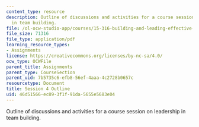 ```yaml
---
content_type: resource
description: Outline of discussions and activities for a course session on leadership
  in team building.
file: /ol-ocw-studio-app/courses/15-316-building-and-leading-effective-teams-summer-2005/46d51566ec893f1f91da5655e5683e04_4.pdf
file_size: 71316
file_type: application/pdf
learning_resource_types:
- Assignments
license: https://creativecommons.org/licenses/by-nc-sa/4.0/
ocw_type: OCWFile
parent_title: Assignments
parent_type: CourseSection
parent_uid: 7b5735c6-efb8-56ef-4aaa-4c2728b0657c
resourcetype: Document
title: Session 4 Outline
uid: 46d51566-ec89-3f1f-91da-5655e5683e04
---
```

Outline of discussions and activities for a course session on leadership in team building.